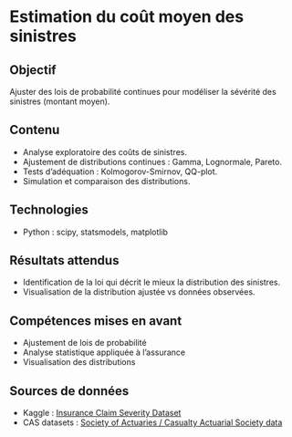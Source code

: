 # Estimation du coût moyen des sinistres

## Objectif
Ajuster des lois de probabilité continues pour modéliser la sévérité des sinistres (montant moyen).

## Contenu
- Analyse exploratoire des coûts de sinistres.
- Ajustement de distributions continues : Gamma, Lognormale, Pareto.
- Tests d’adéquation : Kolmogorov-Smirnov, QQ-plot.
- Simulation et comparaison des distributions.

## Technologies
- Python : scipy, statsmodels, matplotlib

## Résultats attendus
- Identification de la loi qui décrit le mieux la distribution des sinistres.
- Visualisation de la distribution ajustée vs données observées.

## Compétences mises en avant
- Ajustement de lois de probabilité
- Analyse statistique appliquée à l’assurance
- Visualisation des distributions

## Sources de données
- Kaggle : [Insurance Claim Severity Dataset](https://www.kaggle.com/c/claim-prediction-challenge/data)  
- CAS datasets : [Society of Actuaries / Casualty Actuarial Society data](https://www.casact.org/research/index.cfm?fa=loss_reserve_data)  
